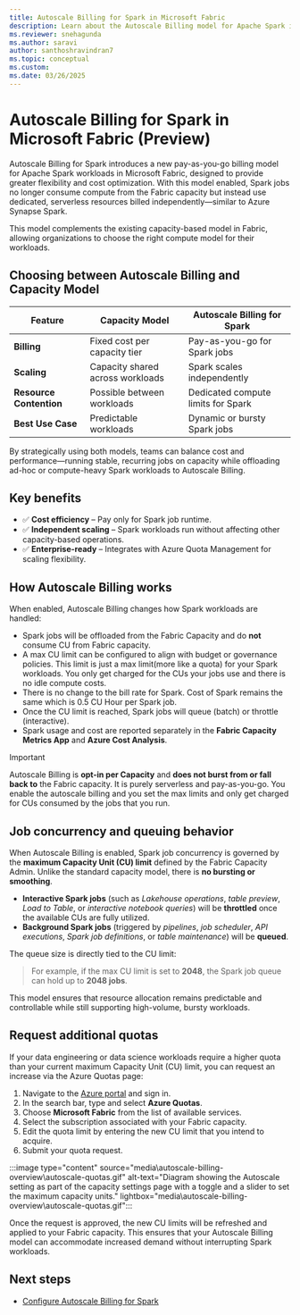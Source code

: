 ```yaml
---
title: Autoscale Billing for Spark in Microsoft Fabric
description: Learn about the Autoscale Billing model for Apache Spark in Microsoft Fabric and how it enables flexible, pay-as-you-go compute for Spark workloads.
ms.reviewer: snehagunda
ms.author: saravi
author: santhoshravindran7
ms.topic: conceptual
ms.custom:
ms.date: 03/26/2025
---
```


# Autoscale Billing for Spark in Microsoft Fabric (Preview)

Autoscale Billing for Spark introduces a new pay-as-you-go billing model for Apache Spark workloads in Microsoft Fabric, designed to provide greater flexibility and cost optimization. With this model enabled, Spark jobs no longer consume compute from the Fabric capacity but instead use dedicated, serverless resources billed independently—similar to Azure Synapse Spark.

This model complements the existing capacity-based model in Fabric, allowing organizations to choose the right compute model for their workloads.

## Choosing between Autoscale Billing and Capacity Model

| Feature               | Capacity Model                        | Autoscale Billing for Spark            |
|-----------------------|----------------------------------------|----------------------------------------|
| **Billing**           | Fixed cost per capacity tier           | Pay-as-you-go for Spark jobs           |
| **Scaling**           | Capacity shared across workloads       | Spark scales independently             |
| **Resource Contention** | Possible between workloads             | Dedicated compute limits for Spark              |
| **Best Use Case**     | Predictable workloads                  | Dynamic or bursty Spark jobs           |

By strategically using both models, teams can balance cost and performance—running stable, recurring jobs on capacity while offloading ad-hoc or compute-heavy Spark workloads to Autoscale Billing.

## Key benefits

- ✅ **Cost efficiency** – Pay only for Spark job runtime.
- ✅ **Independent scaling** – Spark workloads run without affecting other capacity-based operations.
- ✅ **Enterprise-ready** – Integrates with Azure Quota Management for scaling flexibility.

## How Autoscale Billing works

When enabled, Autoscale Billing changes how Spark workloads are handled:

- Spark jobs will be offloaded from the Fabric Capacity and do **not** consume CU from Fabric capacity.
- A max CU limit can be configured to align with budget or governance policies. This limit is just a max limit(more like a quota) for your Spark workloads. You only get charged for the CUs your jobs use and there is no idle compute costs.
- There is no change to the bill rate for Spark. Cost of Spark remains the same which is 0.5 CU Hour per Spark job.
- Once the CU limit is reached, Spark jobs will queue (batch) or throttle (interactive).
- Spark usage and cost are reported separately in the **Fabric Capacity Metrics App** and **Azure Cost Analysis**.

> [!IMPORTANT]
> Autoscale Billing is **opt-in per Capacity** and **does not burst from or fall back to** the Fabric capacity. It is purely serverless and pay-as-you-go. You enable the autoscale billing and you set the max limits and only get charged for CUs consumed by the jobs that you run.

## Job concurrency and queuing behavior

When Autoscale Billing is enabled, Spark job concurrency is governed by the **maximum Capacity Unit (CU) limit** defined by the Fabric Capacity Admin. Unlike the standard capacity model, there is **no bursting or smoothing**.

- **Interactive Spark jobs** (such as *Lakehouse operations*, *table preview*, *Load to Table*, or *interactive notebook queries*) will be **throttled** once the available CUs are fully utilized.
- **Background Spark jobs** (triggered by *pipelines*, *job scheduler*, *API executions*, *Spark job definitions*, or *table maintenance*) will be **queued**.

The queue size is directly tied to the CU limit:

> For example, if the max CU limit is set to **2048**, the Spark job queue can hold up to **2048 jobs**.

This model ensures that resource allocation remains predictable and controllable while still supporting high-volume, bursty workloads.

## Request additional quotas

If your data engineering or data science workloads require a higher quota than your current maximum Capacity Unit (CU) limit, you can request an increase via the Azure Quotas page:

1. Navigate to the [Azure portal](https://portal.azure.com) and sign in.
2. In the search bar, type and select **Azure Quotas**.
3. Choose **Microsoft Fabric** from the list of available services.
4. Select the subscription associated with your Fabric capacity.
5. Edit the quota limit by entering the new CU limit that you intend to acquire.
6. Submit your quota request.

:::image type="content" source="media\autoscale-billing-overview\autoscale-quotas.gif" alt-text="Diagram showing the Autoscale setting as part of the capacity settings page with a toggle and a slider to set the maximum capacity units." lightbox="media\autoscale-billing-overview\autoscale-quotas.gif":::

Once the request is approved, the new CU limits will be refreshed and applied to your Fabric capacity. This ensures that your Autoscale Billing model can accommodate increased demand without interrupting Spark workloads.


## Next steps

- [Configure Autoscale Billing for Spark](configure-autoscale-billing.md)
